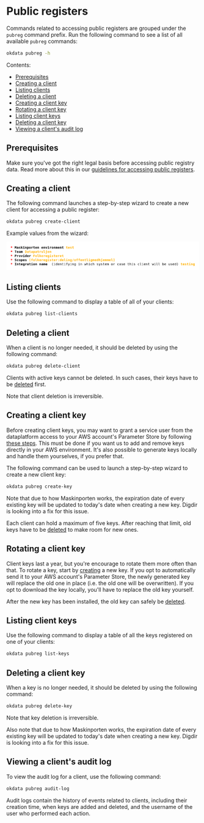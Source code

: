 # Public registers

Commands related to accessing public registers are grouped under the `pubreg`
command prefix. Run the following command to see a list of all available
`pubreg` commands:

```sh
okdata pubreg -h
```

Contents:
* [Prerequisites](#prerequisites)
* [Creating a client](#creating-a-client)
* [Listing clients](#listing-clients)
* [Deleting a client](#deleting-a-client)
* [Creating a client key](#creating-a-client-key)
* [Rotating a client key](#rotating-a-client-key)
* [Listing client keys](#listing-client-keys)
* [Deleting a client key](#deleting-a-client-key)
* [Viewing a client's audit log](#viewing-a-clients-audit-log)

## Prerequisites

Make sure you've got the right legal basis before accessing public registry
data. Read more about this in our [guidelines for accessing public
registers](https://github.com/oslokommune/dataplattform/blob/master/origo/registerdata/offentlige-registerdata.md).

## Creating a client

The following command launches a step-by-step wizard to create a new client for
accessing a public register:

```sh
okdata pubreg create-client
```

Example values from the wizard:

![Example values from the wizard](img/pubreg-wizard.png)

## Listing clients

Use the following command to display a table of all of your clients:

```sh
okdata pubreg list-clients
```

## Deleting a client

When a client is no longer needed, it should be deleted by using the following
command:

```sh
okdata pubreg delete-client
```

Clients with active keys cannot be deleted. In such cases, their keys have to be
[deleted](#deleting-a-client-key) first.

Note that client deletion is irreversible.

## Creating a client key

Before creating client keys, you may want to grant a service user from the
dataplatform access to your AWS account's Parameter Store by following [these
steps](https://github.com/oslokommune/dataplattform/blob/master/origo/registerdata/offentlige-registerdata-3.md#%C3%A5pne-aws-konto). This
must be done if you want us to add and remove keys directly in your AWS
environment. It's also possible to generate keys locally and handle them
yourselves, if you prefer that.

The following command can be used to launch a step-by-step wizard to create a
new client key:

```sh
okdata pubreg create-key
```

Note that due to how Maskinporten works, the expiration date of every existing
key will be updated to today's date when creating a new key. Digdir is looking
into a fix for this issue.

Each client can hold a maximum of five keys. After reaching that limit, old keys
have to be [deleted](#deleting-a-client-key) to make room for new ones.

## Rotating a client key

Client keys last a year, but you're encourage to rotate them more often than
that. To rotate a key, start by [creating](#creating-a-client-key) a new key. If
you opt to automatically send it to your AWS account's Parameter Store, the
newly generated key will replace the old one in place (i.e. the old one will be
overwritten). If you opt to download the key locally, you'll have to replace the
old key yourself.

After the new key has been installed, the old key can safely be
[deleted](#deleting-a-client-key).

## Listing client keys

Use the following command to display a table of all the keys registered on one
of your clients:

```sh
okdata pubreg list-keys
```

## Deleting a client key

When a key is no longer needed, it should be deleted by using the following
command:

```sh
okdata pubreg delete-key
```

Note that key deletion is irreversible.

Also note that due to how Maskinporten works, the expiration date of every
existing key will be updated to today's date when creating a new key. Digdir is
looking into a fix for this issue.

## Viewing a client's audit log

To view the audit log for a client, use the following command:

```sh
okdata pubreg audit-log
```

Audit logs contain the history of events related to clients, including their
creation time, when keys are added and deleted, and the username of the user who
performed each action.
